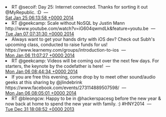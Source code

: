 <li>
RT @secoif: Day 25: Internet connected. Thanks for sorting it out @MyRepublic. :D
&nbsp;&mdash;<br>
<a href="http://twitter.com/hackerspacesg/status/426961119358382080"><abbr class="timeago">Sat Jan 25 06:13:58 +0000 2014</abbr></a>
</li>
<li>
RT @geekcamp: Scale without NoSQL by Justin Mann http://www.youtube.com/watch?v=iG604qwmdLk&feature=youtu.be
&nbsp;&mdash;<br>
<a href="http://twitter.com/hackerspacesg/status/420457651818881024"><abbr class="timeago">Tue Jan 07 07:31:30 +0000 2014</abbr></a>
</li>
<li>
Always want to get your hands dirty with iOS dev? Check out Subh's upcoming class, conducted to raise funds for us! https://www.learnemy.com/groups/introduction-to-ios
&nbsp;&mdash;<br>
<a href="http://twitter.com/hackerspacesg/status/420149610040926209"><abbr class="timeago">Mon Jan 06 11:07:27 +0000 2014</abbr></a>
</li>
<li>
RT @geekcamp: Videos will be coming out over the next few days. For starters, the keynote by the codefather is here!
&nbsp;&mdash;<br>
<a href="http://twitter.com/hackerspacesg/status/420113653468114944"><abbr class="timeago">Mon Jan 06 08:44:34 +0000 2014</abbr></a>
</li>
<li>
If you are free this evening, come drop by to meet other sound/audio geeks at this sharing by @jlindebrink https://www.facebook.com/events/273114889507598/
&nbsp;&mdash;<br>
<a href="http://twitter.com/hackerspacesg/status/420103697759100928"><abbr class="timeago">Mon Jan 06 08:05:01 +0000 2014</abbr></a>
</li>
<li>
RT @bleongcw: Happy to be in @hackerspacesg before the new year &amp; now back at home to spend the new year with family. :) #HNY2014
&nbsp;&mdash;<br>
<a href="http://twitter.com/hackerspacesg/status/418081333642919936"><abbr class="timeago">Tue Dec 31 18:08:52 +0000 2013</abbr></a>
</li>

